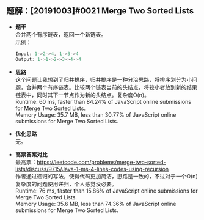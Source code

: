 ## 题解：[20191003]#0021 Merge Two Sorted Lists
- **题干**  
合并两个有序链表，返回一个新链表。   
    示例：   
    ```javascript
    Input: 1->2->4, 1->3->4
    Output: 1->1->2->3->4->4
    ``` 
- **思路**   
这个问题让我想到了归并排序，归并排序是一种分治思路，将排序划分为小问题，合并两个有序链表。比较两个链表当前的头结点，将较小者放到新的结果链表中，同时其下一节点作为新的头结点。复杂度O(n)。          
Runtime: 60 ms, faster than 84.24% of JavaScript online submissions for Merge Two Sorted Lists.  
Memory Usage: 35.7 MB, less than 30.77% of JavaScript online submissions for Merge Two Sorted Lists.   
- **优化思路**   
无。    

- **高票答案对比**   
最高票：https://leetcode.com/problems/merge-two-sorted-lists/discuss/9715/Java-1-ms-4-lines-codes-using-recursion   
作者通过递归的写法，使得代码更加简洁，思路是一致的，不过对于一个O(n)复杂度的问题使用递归，个人感觉没必要。    
Runtime: 76 ms, faster than 15.86% of JavaScript online submissions for Merge Two Sorted Lists.   
Memory Usage: 35.6 MB, less than 74.36% of JavaScript online submissions for Merge Two Sorted Lists.   